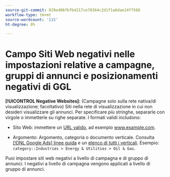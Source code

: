 ```yaml
---
source-git-commit: 029e406fbfb4217ce78364c2d1f1a6dae24ff588
workflow-type: tm+mt
source-wordcount: '115'
ht-degree: 0%

---
```

# Campo Siti Web negativi nelle impostazioni relative a campagne, gruppi di annunci e posizionamenti negativi di GGL

**[!UICONTROL Negative Websites]:** (Campagne solo sulla rete nativa/di visualizzazione; facoltativo) Siti nella rete di visualizzazione in cui non desideri visualizzare gli annunci. Per specificare più stringhe, separarle con virgole o immetterle su righe separate. I formati validi includono:

* Sito Web: immettere un [URL valido](https://support.google.com/google-ads/answer/2454012), ad esempio www.example.com.

* Argomento: Argomento, categoria o documento verticale. Consulta [[!DNL Google Ads] linee guida](https://support.google.com/google-ads/editor/answer/30517) e un [elenco di tutti i verticali](https://developers.google.com/adwords/api/docs/appendix/verticals). Esempio: `category::Industries > Energy & Utilities > Oil & Gas`.

Puoi impostare siti web negativi a livello di campagna e di gruppo di annunci. I negativi a livello di campagna vengono applicati a livello di gruppo di annunci.
